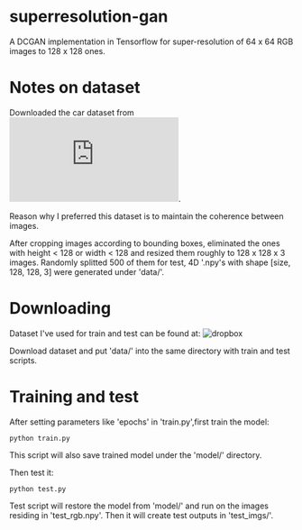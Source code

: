 # superresolution-gan
A DCGAN implementation in Tensorflow for super-resolution of 64 x 64 RGB images to 128 x 128 ones.

# Notes on dataset

Downloaded the car dataset from ![ai.stanford.edu](http://ai.stanford.edu/~jkrause/cars/car_dataset.html).

Reason why I preferred this dataset is to maintain the coherence between images.

After cropping images according to bounding boxes, eliminated the ones with height < 128 or width < 128 and 
resized them roughly to 128 x 128 x 3 images. Randomly splitted 500 of them for test,
4D '.npy's with shape [size, 128, 128, 3] were generated under 'data/'.

# Downloading

Dataset I've used for train and test can be found at: ![dropbox](https://www.dropbox.com/sh/on18ekittp46n9f/AAAmezABdsGv7RphhHbK6ljHa?dl=0)

Download dataset and put 'data/' into the same directory with train and test scripts.

# Training and test

After setting parameters like 'epochs' in 'train.py',first train the model:

```
python train.py
```

This script will also save trained model under the 'model/'  directory.

Then test it:

```
python test.py
```

Test script will restore the model from 'model/' and run on the images residing in 'test_rgb.npy'.
Then it will create test outputs in 'test_imgs/'. 
